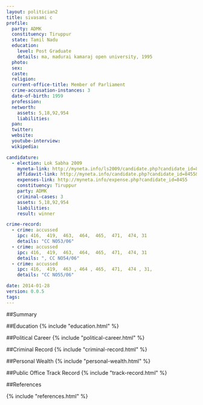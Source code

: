 ```yaml
---
layout: politician2
title: sivasami c
profile: 
  party: ADMK
  constituency: Tiruppur
  state: Tamil Nadu
  education: 
    level: Post Graduate
    details: ma, madurai kamaraj open university, 1995
  photo: 
  sex: 
  caste: 
  religion: 
  current-office-title: Member of Parliament
  crime-accusation-instances: 3
  date-of-birth: 1959
  profession: 
  networth: 
    assets: 5,18,92,954
    liabilities: 
  pan: 
  twitter: 
  website: 
  youtube-interview: 
  wikipedia: 

candidature: 
  - election: Lok Sabha 2009
    myneta-link: http://myneta.info/ls2009/candidate.php?candidate_id=8455
    affidavit-link: http://myneta.info/candidate.php?candidate_id=8455&scan=original
    expenses-link: http://myneta.info/expense.php?candidate_id=8455
    constituency: Tiruppur 
    party: ADMK
    criminal-cases: 3
    assets: 5,18,92,954
    liabilities: 
    result: winner 

crime-record: 
  - crime: accussed
    ipc: 416,  419,  463,  464,  465,  471,  474, 31
    details: "CC NO53/06" 
  - crime: accussed
    ipc: 416,  419,  463,  464,  465,  471,  474, 31
    details: ", CC NO54/06" 
  - crime: accussed
    ipc: 416,  419,  463 , 464 , 465,  471,  474 , 31,
    details: "CC NO55/06" 

date: 2014-01-28
version: 0.0.5
tags: 
---
```

##Summary


##Education
{% include "education.html" %}


##Political Career
{% include "political-career.html" %}


##Criminal Record
{% include "criminal-record.html" %}


##Personal Wealth
{% include "personal-wealth.html" %}


##Public Office Track Record
{% include "track-record.html" %}


##References


{% include "references.html" %}